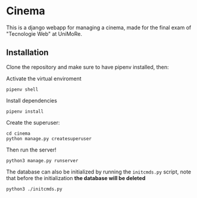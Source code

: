 # Cinema

This is a django webapp for managing a cinema, made for the final exam of "Tecnologie Web" at UniMoRe.

## Installation
Clone the repository and make sure to have pipenv installed, then:

Activate the virtual enviroment
```
pipenv shell
```

Install dependencies
```
pipenv install
```

Create the superuser:
```
cd cinema
python manage.py createsuperuser
```

Then run the server!
```
python3 manage.py runserver
```

The database can also be initialized by running the ```initcmds.py``` script, note that before the initialization **the database will be deleted**
```
python3 ./initcmds.py
```
